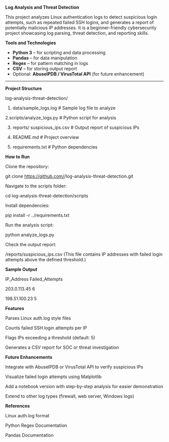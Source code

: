 **Log Analysis and Threat Detection**

This project analyzes Linux authentication logs to detect suspicious login attempts, such as repeated failed SSH logins, and generates a report of potentially malicious IP addresses. It is a beginner-friendly cybersecurity project showcasing log parsing, threat detection, and reporting skills.

**Tools and Technologies**

- **Python 3** – for scripting and data processing  
- **Pandas** – for data manipulation  
- **Regex** – for pattern matching in logs  
- **CSV** – for storing output report  
- Optional: **AbuseIPDB / VirusTotal API** (for future enhancement)

---

**Project Structure**

log-analysis-threat-detection/
1. data/sample_logs.log     # Sample log file to analyze

2.scripts/analyze_logs.py     # Python script for analysis

3. reports/ suspicious_ips.csv # Output report of suspicious IPs

4. README.md # Project overview

5. requirements.txt # Python dependencies


**How to Run**

Clone the repository:

git clone https://github.com/<your-username>/log-analysis-threat-detection.git

Navigate to the scripts folder:

cd log-analysis-threat-detection/scripts

Install dependencies:

pip install -r ../requirements.txt

Run the analysis script:

python analyze_logs.py

Check the output report:

/reports/suspicious_ips.csv
(This file contains IP addresses with failed login attempts above the defined threshold.)

**Sample Output**

IP_Address	Failed_Attempts

203.0.113.45	6

198.51.100.23	5

**Features**

Parses Linux auth.log style files

Counts failed SSH login attempts per IP

Flags IPs exceeding a threshold (default: 5)

Generates a CSV report for SOC or threat investigation

**Future Enhancements**

Integrate with AbuseIPDB or VirusTotal API to verify suspicious IPs

Visualize failed login attempts using Matplotlib

Add a notebook version with step-by-step analysis for easier demonstration

Extend to other log types (firewall, web server, Windows logs)

**References**

Linux auth.log format

Python Regex Documentation

Pandas Documentation
